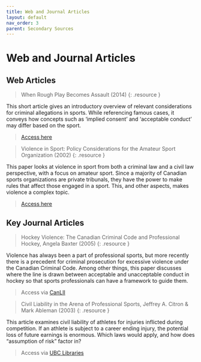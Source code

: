 ```yaml
---
title: Web and Journal Articles
layout: default
nav_order: 3
parent: Secondary Sources
---
```

# Web and Journal Articles

## Web Articles

> When Rough Play Becomes Assault (2014)
{: .resource }

This short article gives an introductory overview of relevant considerations for criminal allegations in sports. While referencing famous cases, it conveys how concepts such as ‘implied consent’ and ‘acceptable conduct’ may differ based on the sport. 

> [Access here](https://sportlaw.ca/when-rough-play-becomes-assault-2/)

> Violence in Sport: Policy Considerations for the Amateur Sport Organization (2002) 
{: .resource }

This paper looks at violence in sport from both a criminal law and a civil law perspective, with a focus on amateur sport. Since a majority of Canadian sports organizations are private tribunals, they have the power to make rules that affect those engaged in a sport. This, and other aspects, makes violence a complex topic. 

> [Access here](https://sportlaw.ca/violence-in-sport-policy-considerations-for-the-amateur-sport-organization/)

## Key Journal Articles

> Hockey Violence: The Canadian Criminal Code and Professional Hockey, Angela Baxter (2005) 
{: .resource }

Violence has always been a part of professional sports, but more recently there is a precedent for criminal prosecution for excessive violence under the Canadian Criminal Code. Among other things, this paper discusses where the line is drawn between acceptable and unacceptable conduct in hockey so that sports professionals can have a framework to guide them. 

> Access via [CanLII](https://www.canlii.org/en/commentary/doc/2005CanLIIDocs103)

> Civil Liability in the Arena of Professional Sports,  Jeffrey A. Citron & Mark Ableman (2003) 
{: .resource }

This article examines civil liability of athletes for injuries inflicted during competition. If an athlete is subject to a career ending injury, the potential loss of future earnings is enormous. Which laws would apply, and how does “assumption of risk” factor in? 

> Access via [UBC Libraries](https://go.exlibris.link/tNWYmvkC) 